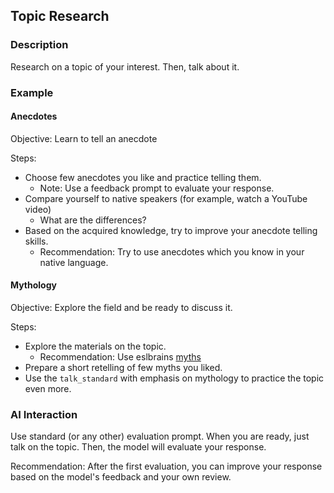 ## Topic Research

### Description
Research on a topic of your interest. Then, talk about it.

### Example

#### Anecdotes

Objective: Learn to tell an anecdote

Steps:
* Choose few anecdotes you like and practice telling them.
    * Note: Use a feedback prompt to evaluate your response.
* Compare yourself to native speakers (for example, watch a YouTube video)
    * What are the differences?
* Based on the acquired knowledge, try to improve your anecdote telling skills.
    * Recommendation: Try to use anecdotes which you know in your native language.


#### Mythology

Objective: Explore the field and be ready to discuss it.

Steps:
* Explore the materials on the topic.
    * Recommendation: Use eslbrains [myths](https://eslbrains.com/esl-lesson-on-ancient-myths/)
* Prepare a short retelling of few myths you liked.
* Use the `talk_standard` with emphasis on mythology to practice the topic even more.

### AI Interaction

Use standard (or any other) evaluation prompt.
When you are ready, just talk on the topic. Then, the model will evaluate your response.

Recommendation: After the first evaluation, you can improve your response based on the model's feedback and your own review.
